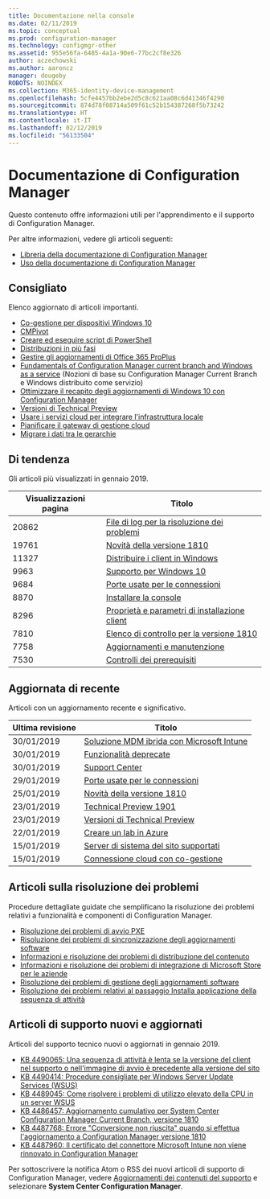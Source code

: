 ```yaml
---
title: Documentazione nella console
ms.date: 02/11/2019
ms.topic: conceptual
ms.prod: configuration-manager
ms.technology: configmgr-other
ms.assetid: 955e56fa-6485-4a1a-90e6-77bc2cf8e326
author: aczechowski
ms.author: aaroncz
manager: dougeby
ROBOTS: NOINDEX
ms.collection: M365-identity-device-management
ms.openlocfilehash: 5cfe4457bb2ebe2d5c8c621aa08c6d41346f4290
ms.sourcegitcommit: 874d78f08714a509f61c52b154387268f5b73242
ms.translationtype: HT
ms.contentlocale: it-IT
ms.lasthandoff: 02/12/2019
ms.locfileid: "56133504"
---
```

<!-- 
- Feature 1357546
- This page displays in-console, under the Community workspace, Documentation node. 
- Don't use any relative links; must be full https://docs.microsoft.com and language neutral
- Process: https://microsoft.sharepoint.com/teams/ConfigMgr/Documents/ContentPub/Data%20collection%20process%20for%20Feature%201357546%20In-console%20documentation.docx?web=1
-->


# <a name="configuration-manager-documentation"></a>Documentazione di Configuration Manager

Questo contenuto offre informazioni utili per l'apprendimento e il supporto di Configuration Manager. 

Per altre informazioni, vedere gli articoli seguenti:
- [Libreria della documentazione di Configuration Manager](https://docs.microsoft.com/sccm)  
- [Uso della documentazione di Configuration Manager](https://docs.microsoft.com/sccm/core/understand/use-docs)



## <a name="recommended"></a>Consigliato 
Elenco aggiornato di articoli importanti.

- [Co-gestione per dispositivi Windows 10](https://docs.microsoft.com/sccm/comanage/overview)  
- [CMPivot](https://docs.microsoft.com/sccm/core/servers/manage/cmpivot)  
- [Creare ed eseguire script di PowerShell](https://docs.microsoft.com/sccm/apps/deploy-use/create-deploy-scripts)  
- [Distribuzioni in più fasi](https://docs.microsoft.com/sccm/osd/deploy-use/create-phased-deployment-for-task-sequence)  
- [Gestire gli aggiornamenti di Office 365 ProPlus](https://docs.microsoft.com/sccm/sum/deploy-use/manage-office-365-proplus-updates)  
- [Fundamentals of Configuration Manager current branch and Windows as a service](https://docs.microsoft.com/sccm/core/understand/configuration-manager-and-windows-as-service) (Nozioni di base su Configuration Manager Current Branch e Windows distribuito come servizio)
- [Ottimizzare il recapito degli aggiornamenti di Windows 10 con Configuration Manager](https://docs.microsoft.com/sccm/sum/deploy-use/optimize-windows-10-update-delivery)
- [Versioni di Technical Preview](https://docs.microsoft.com/sccm/core/get-started/technical-preview)
- [Usare i servizi cloud per integrare l'infrastruttura locale](https://docs.microsoft.com/sccm/core/understand/use-cloud-services)
- [Pianificare il gateway di gestione cloud](https://docs.microsoft.com/sccm/core/clients/manage/plan-cloud-management-gateway)
- [Migrare i dati tra le gerarchie](https://docs.microsoft.com/sccm/core/migration/migrate-data-between-hierarchies)



## <a name="trending"></a>Di tendenza
Gli articoli più visualizzati in gennaio 2019.

| Visualizzazioni pagina | Titolo | 
|------------|-------| 
| 20862 | [File di log per la risoluzione dei problemi](https://docs.microsoft.com/sccm/core/plan-design/hierarchy/log-files) |
| 19761 | [Novità della versione 1810](https://docs.microsoft.com/sccm/core/plan-design/changes/whats-new-in-version-1810) |
| 11327 | [Distribuire i client in Windows](https://docs.microsoft.com/sccm/core/clients/deploy/deploy-clients-to-windows-computers) |
| 9963 | [Supporto per Windows 10](https://docs.microsoft.com/sccm/core/plan-design/configs/support-for-windows-10) |
| 9684 | [Porte usate per le connessioni](https://docs.microsoft.com/sccm/core/plan-design/hierarchy/ports) |
| 8870 | [Installare la console](https://docs.microsoft.com/sccm/core/servers/deploy/install/install-consoles) |
| 8296 | [Proprietà e parametri di installazione client](https://docs.microsoft.com/sccm/core/clients/deploy/about-client-installation-properties) |
| 7810 | [Elenco di controllo per la versione 1810](https://docs.microsoft.com/sccm/core/servers/manage/checklist-for-installing-update-1810) |
| 7758 | [Aggiornamenti e manutenzione](https://docs.microsoft.com/sccm/core/servers/manage/updates) |
| 7530 | [Controlli dei prerequisiti](https://docs.microsoft.com/sccm/core/servers/deploy/install/list-of-prerequisite-checks) |



## <a name="recently-updated"></a>Aggiornata di recente
Articoli con un aggiornamento recente e significativo.

| Ultima revisione | Titolo | 
|---------------|-------|
| 30/01/2019 | [Soluzione MDM ibrida con Microsoft Intune](https://docs.microsoft.com/sccm/mdm/understand/hybrid-mobile-device-management) |
| 30/01/2019 | [Funzionalità deprecate](https://docs.microsoft.com/sccm/core/plan-design/changes/deprecated/removed-and-deprecated-cmfeatures) |
| 30/01/2019 | [Support Center](https://docs.microsoft.com/sccm/core/support/support-center) |
| 29/01/2019 | [Porte usate per le connessioni](https://docs.microsoft.com/sccm/core/plan-design/hierarchy/ports) |
| 25/01/2019 | [Novità della versione 1810](https://docs.microsoft.com/sccm/core/plan-design/changes/whats-new-in-version-1810) |
| 23/01/2019 | [Technical Preview 1901](https://docs.microsoft.com/sccm/core/get-started/2019/technical-preview-1901) |
| 23/01/2019 | [Versioni di Technical Preview](https://docs.microsoft.com/sccm/core/get-started/technical-preview) |
| 22/01/2019 | [Creare un lab in Azure](https://docs.microsoft.com/sccm/core/get-started/azure-template) |
| 15/01/2019 | [Server di sistema del sito supportati](https://docs.microsoft.com/sccm/core/plan-design/configs/supported-operating-systems-for-site-system-servers) |
| 15/01/2019 | [Connessione cloud con co-gestione](https://docs.microsoft.com/sccm/comanage/quickstarts) |



## <a name="troubleshooting-articles"></a>Articoli sulla risoluzione dei problemi
Procedure dettagliate guidate che semplificano la risoluzione dei problemi relativi a funzionalità e componenti di Configuration Manager.

- [Risoluzione dei problemi di avvio PXE](https://support.microsoft.com/help/4468612)
- [Risoluzione dei problemi di sincronizzazione degli aggiornamenti software](https://support.microsoft.com/help/10059)
- [Informazioni e risoluzione dei problemi di distribuzione del contenuto](https://support.microsoft.com/help/4482728)
- [Informazioni e risoluzione dei problemi di integrazione di Microsoft Store per le aziende](https://support.microsoft.com/help/4010214)
- [Risoluzione dei problemi di gestione degli aggiornamenti software](https://support.microsoft.com/help/10680)
- [Risoluzione dei problemi relativi al passaggio Installa applicazione della sequenza di attività](https://support.microsoft.com/help/18408/)



## <a name="new-and-updated-support-articles"></a>Articoli di supporto nuovi e aggiornati
Articoli del supporto tecnico nuovi o aggiornati in gennaio 2019.

- [KB 4490065: Una sequenza di attività è lenta se la versione del client nel supporto o nell'immagine di avvio è precedente alla versione del sito](https://support.microsoft.com/help/4490065)
- [KB 4490414: Procedure consigliate per Windows Server Update Services (WSUS)](https://support.microsoft.com/help/4490414)
- [KB 4489045: Come risolvere i problemi di utilizzo elevato della CPU in un server WSUS](https://support.microsoft.com/help/4489045)
- [KB 4486457: Aggiornamento cumulativo per System Center Configuration Manager Current Branch, versione 1810](https://support.microsoft.com/help/4486457)
- [KB 4487768: Errore "Conversione non riuscita" quando si effettua l'aggiornamento a Configuration Manager versione 1810](https://support.microsoft.com/help/4487768)
- [KB 4487960: Il certificato del connettore Microsoft Intune non viene rinnovato in Configuration Manager](https://support.microsoft.com/help/4487960)

Per sottoscrivere la notifica Atom o RSS dei nuovi articoli di supporto di Configuration Manager, vedere [Aggiornamenti dei contenuti del supporto](https://support.microsoft.com/help/4089498/) e selezionare **System Center Configuration Manager**.  
